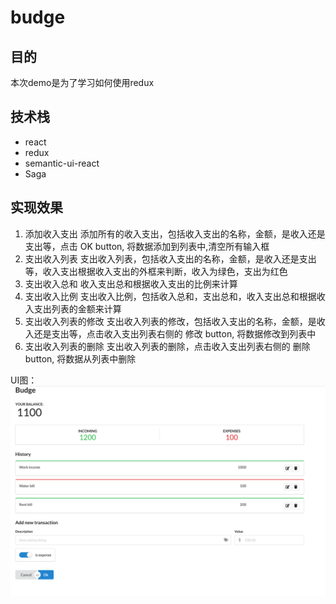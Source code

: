 # budge

## 目的
本次demo是为了学习如何使用redux

## 技术栈
- react
- redux
- semantic-ui-react
- Saga

## 实现效果

1. 添加收入支出
    添加所有的收入支出，包括收入支出的名称，金额，是收入还是支出等，点击 OK button, 将数据添加到列表中,清空所有输入框
2. 支出收入列表
    支出收入列表，包括收入支出的名称，金额，是收入还是支出等，收入支出根据收入支出的外框来判断，收入为绿色，支出为红色
3. 支出收入总和
    收入支出总和根据收入支出的比例来计算
4. 支出收入比例
    支出收入比例，包括收入总和，支出总和，收入支出总和根据收入支出列表的金额来计算
5. 支出收入列表的修改
    支出收入列表的修改，包括收入支出的名称，金额，是收入还是支出等，点击收入支出列表右侧的 修改 button, 将数据修改到列表中
6. 支出收入列表的删除
    支出收入列表的删除，点击收入支出列表右侧的 删除 button, 将数据从列表中删除

UI图：
![img.png](img.png)



